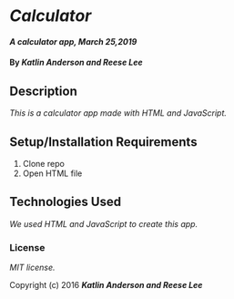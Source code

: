 # _Calculator_

#### _A calculator app, March 25,2019_

#### By _**Katlin Anderson and Reese Lee**_

## Description

_This is a calculator app made with HTML and JavaScript._

## Setup/Installation Requirements

1. Clone repo
2. Open HTML file


## Technologies Used

_We used HTML and JavaScript to create this app._

### License

*MIT license.*

Copyright (c) 2016 **_Katlin Anderson and Reese Lee_**
